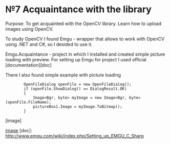 # №7 Acquaintance with the library
Purpose: To get acquainted with the OpenCV library. Learn how to upload images using OpenCV.

To study OpenCV I found Emgu - wrapper that allows to work with OpenCV using .NET and C#, so I desided to use it.

Emgu.Acquaintance - project in which I installed and created simple picture loading with preview.
For setting up Emgu for project I used official  [documentation][doc]

There I also found simple example with picture loading

            OpenFileDialog openFile = new OpenFileDialog();
            if (openFile.ShowDialog() == DialogResult.OK)
            {
                Image<Bgr, byte> myImage = new Image<Bgr, byte>(openFile.FileName);
                pictureBox1.Image = myImage.ToBitmap();
            }
            
[image]

[//]: # (These are reference links used in the body of this note and get stripped out when the markdown processor does its job. There is no need to format nicely because it shouldn't be seen. Thanks SO - http://stackoverflow.com/questions/4823468/store-comments-in-markdown-syntax) 
            
[image](./pictures/1.jpg)
[doc]: <http://www.emgu.com/wiki/index.php/Setting_up_EMGU_C_Sharp>